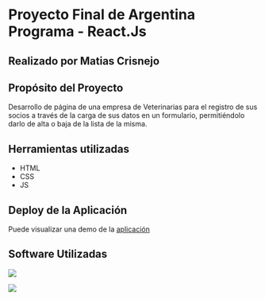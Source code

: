 # Proyecto Final de Argentina Programa - React.Js

## Realizado por Matias Crisnejo

## Propósito del Proyecto

Desarrollo de página de una empresa de Veterinarias para el registro de sus socios a través de la carga de sus datos en un formulario, permitiéndolo darlo de alta o baja de la lista de la misma. 

## Herramientas utilizadas
- HTML
- CSS
- JS

## Deploy de la Aplicación

Puede visualizar una demo de la [aplicación]()

## Software Utilizadas
![](https://upload.wikimedia.org/wikipedia/commons/thumb/d/d9/Node.js_logo.svg/300px-Node.js_logo.svg.png)

![](https://upload.wikimedia.org/wikipedia/commons/thumb/9/9a/Visual_Studio_Code_1.35_icon.svg/120px-Visual_Studio_Code_1.35_icon.svg.png)



